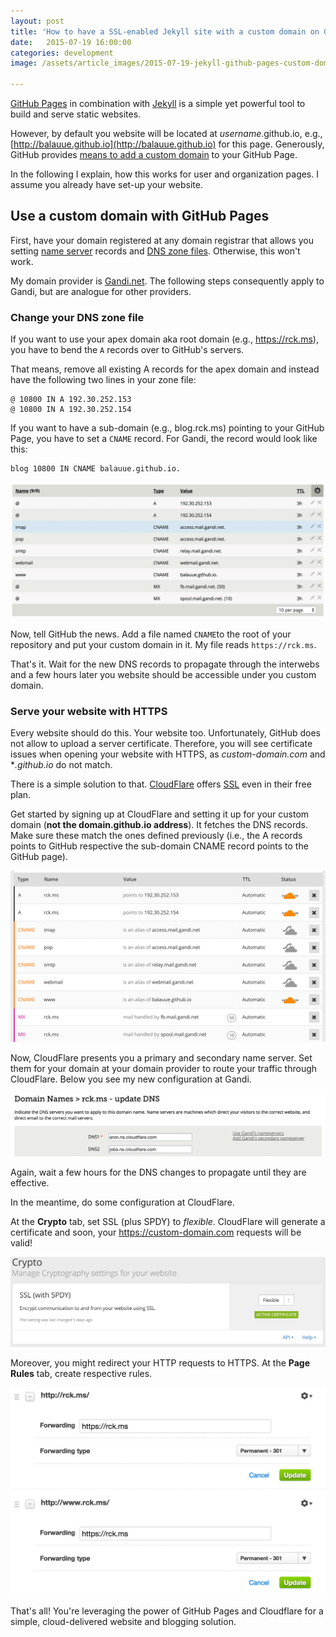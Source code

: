 ```yaml
---
layout: post
title: 'How to have a SSL-enabled Jekyll site with a custom domain on GitHub Pages'
date:   2015-07-19 16:00:00
categories: development
image: /assets/article_images/2015-07-19-jekyll-github-pages-custom-domain-https-ssl-cdn/rckms.jpg

---
```


[GitHub Pages](https://pages.github.com/) in combination with [Jekyll](http://jekyllrb.com/) is a simple yet powerful tool to build and serve static websites. 

However, by default you website will be located at *username*.github.io, e.g., [http://balauue.github.io](http://balauue.github.io) for this page.
Generously, GitHub provides [means to add a custom domain](https://help.github.com/articles/setting-up-a-custom-domain-with-github-pages/) to your GitHub Page. 

In the following I explain, how this works for user and organization pages. I assume you already have set-up your website.

<!--more-->

## Use a custom domain with GitHub Pages

First, have your domain registered at any domain registrar that allows you setting [name server](https://en.wikipedia.org/wiki/Name_server) records and [DNS zone files](https://en.wikipedia.org/wiki/Zone_file). Otherwise, this won't work.

My domain provider is [Gandi.net](https://www.gandi.net/). The following steps consequently apply to Gandi, but are analogue for other providers.

### Change your DNS zone file

If you want to use your apex domain aka root domain (e.g., https://rck.ms), you have to bend the `A` records over to GitHub's servers.

That means, remove all existing A records for the apex domain and instead have the following two lines in your zone file:

```
@ 10800 IN A 192.30.252.153
@ 10800 IN A 192.30.252.154
```

If you want to have a sub-domain (e.g., blog.rck.ms) pointing to your GitHub Page, you have to set a `CNAME` record. For Gandi, the record would look like this:

```
blog 10800 IN CNAME balauue.github.io.
```

![DNS zone file for rck.ms at Gandi](/assets/article_images/2015-07-19-jekyll-github-pages-custom-domain-https-ssl-cdn/zone.jpg "Gandi.net DNS Zone file")

Now, tell GitHub the news. Add a file named `CNAME`to the root of your repository and put your custom domain in it. My file reads `https://rck.ms`. 

That's it. Wait for the new DNS records to propagate through the interwebs and a few hours later you website should be accessible under you custom domain.

### Serve your website with HTTPS

Every website should do this. Your website too. Unfortunately, GitHub does not allow to upload a server certificate. Therefore, you will see certificate issues when opening your website with HTTPS, as *custom-domain.com* and **.github.io* do not match.

There is a simple solution to that. [CloudFlare](https://www.cloudflare.com) offers [SSL](https://www.cloudflare.com/ssl) even in their free plan. 
 
Get started by signing up at CloudFlare and setting it up for your custom domain (**not the domain.github.io address**). It fetches the DNS records. Make sure these match the ones defined previously (i.e., the A records points to GitHub respective the sub-domain CNAME record points to the GitHub page). 

![CloudFlare DNS configuration](/assets/article_images/2015-07-19-jekyll-github-pages-custom-domain-https-ssl-cdn/dns.jpg "CloudFlare DNS records")

Now, CloudFlare presents you a primary and secondary name server. Set them for your domain at your domain provider to route your traffic through CloudFlare. Below you see my new configuration at Gandi.

![Change your name servers to the ones provided by CloudFlare](/assets/article_images/2015-07-19-jekyll-github-pages-custom-domain-https-ssl-cdn/nameserver.jpg "CloudFlare Nameservers")


Again, wait a few hours for the DNS changes to propagate until they are effective. 

In the meantime, do some configuration at CloudFlare. 

At the **Crypto** tab, set SSL (plus SPDY) to *flexible*. CloudFlare will generate a certificate and soon, your https://custom-domain.com requests will be valid!

![Set SSL to flexible](/assets/article_images/2015-07-19-jekyll-github-pages-custom-domain-https-ssl-cdn/crypto.jpg "CloudFlare Flexible SSL")


Moreover, you might redirect your HTTP requests to HTTPS. At the **Page Rules** tab, create respective rules.

![Create page rules to redirect HTTP traffic to HTTPS](/assets/article_images/2015-07-19-jekyll-github-pages-custom-domain-https-ssl-cdn/pagerules.jpg "CloudFlare Page Rules")


That's all! You're leveraging the power of GitHub Pages and Cloudflare for a simple, cloud-delivered website and blogging solution.
